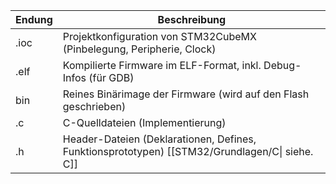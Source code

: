 | Endung | Beschreibung                                                                                   |
| ------ | ---------------------------------------------------------------------------------------------- |
| .ioc   | Projektkonfiguration von STM32CubeMX (Pinbelegung, Peripherie, Clock)                          |
| .elf   | Kompilierte Firmware im ELF-Format, inkl. Debug-Infos (für GDB)                                |
| bin    | Reines Binärimage der Firmware (wird auf den Flash geschrieben)                                |
| .c     | C-Quelldateien (Implementierung)                                                               |
| .h     | Header-Dateien (Deklarationen, Defines, Funktionsprototypen) [[STM32/Grundlagen/C\| siehe. C]] |
